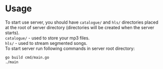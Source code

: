 # Usage
To start use server, you should have `catalogue/` and `hls/` directories placed at the root of server directory (directories will be created when the server starts).\
`catalogue/` - used to store your mp3 files.\
`hls/` - used to stream segmented songs.\
To start server run following commands in server root directory:
```sh
go build cmd/main.go
./main
```
